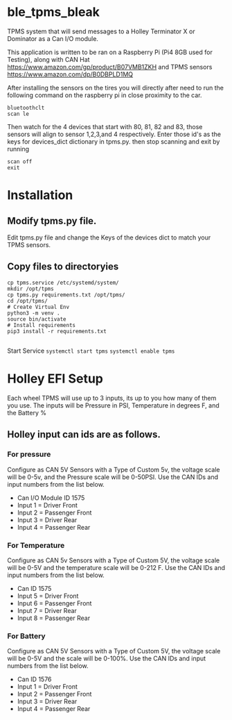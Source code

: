 # ble_tpms_bleak
TPMS system that will send messages to a Holley Terminator X or Dominator as a Can I/O module.

This application is written to be ran on a Raspberry Pi (Pi4 8GB used for Testing), along with 
CAN Hat https://www.amazon.com/gp/product/B07VMB1ZKH and TPMS sensors https://www.amazon.com/dp/B0DBPLD1MQ

After installing the sensors on the tires you will directly after need to run the following command on the 
raspberry pi in close proximity to the car.
```
bluetoothclt
scan le
```
Then watch for the 4 devices that start with 80, 81, 82 and 83, those sensors will align to sensor 1,2,3,and 4 respectively.
Enter those id's as the keys for devices_dict dictionary in tpms.py. then stop scanning and exit by running 
```
scan off
exit
```

# Installation
## Modify tpms.py file.
Edit tpms.py file and change the Keys of the devices dict to match your TPMS sensors.
## Copy files to directoryies
```
cp tpms.service /etc/systemd/system/
mkdir /opt/tpms
cp tpms.py requirements.txt /opt/tpms/
cd /opt/tpms/
# Create Virtual Env
python3 -m venv .
source bin/activate
# Install requirements
pip3 install -r requirements.txt
```
##
Start Service
```systemctl start tpms```
```systemctl enable tpms```

# Holley EFI Setup
Each wheel TPMS will use up to 3 inputs, its up to you how many of them you use.
The inputs will be Pressure in PSI, Temperature in degrees F, and the Battery %

## Holley input can ids are as follows.
### For pressure
Configure as CAN 5V Sensors with a Type of Custom 5v, the voltage scale will be 0-5v, and the Pressure scale will be 0-50PSI.
Use the CAN IDs and input numbers from the list below.

* Can I/O Module ID 1575
* Input 1 = Driver Front
* Input 2 = Passenger Front
* Input 3 = Driver Rear
* Input 4 = Passenger Rear

### For Temperature
Configure as CAN 5v Sensors with a Type of Custom 5V, the voltage scale will be 0-5V and the temperature scale will be 0-212 F.
Use the CAN IDs and input numbers from the list below.

* Can ID 1575
* Input 5 = Driver Front
* Input 6 = Passenger Front
* Input 7 = Driver Rear
* Input 8 = Passenger Rear

### For Battery
Configure as CAN 5V Sensors with a Type of Custom 5V, the voltage scale will be 0-5V and the scale will be 0-100%.
Use the CAN IDs and input numbers from the list below.

* Can ID 1576
* Input 1 = Driver Front
* Input 2 = Passenger Front
* Input 3 = Driver Rear
* Input 4 = Passenger Rear

